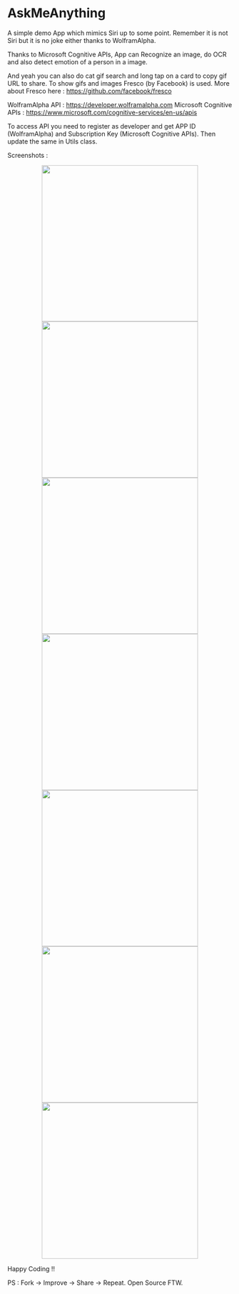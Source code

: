 # AskMeAnything

A simple demo App which mimics Siri up to some point. Remember it is not Siri but it is no joke either thanks to WolframAlpha.

Thanks to Microsoft Cognitive APIs, App can Recognize an image, do OCR and also detect emotion of a person in a image.

And yeah you can also do cat gif search and long tap on a card to copy gif URL to share. To show gifs and images Fresco (by Facebook) is used. More about Fresco here : https://github.com/facebook/fresco

WolframAlpha API : https://developer.wolframalpha.com
Microsoft Cognitive APIs : https://www.microsoft.com/cognitive-services/en-us/apis

To access API you need to register as developer and get APP ID (WolframAlpha) and Subscription Key (Microsoft Cognitive APIs). Then update the same in Utils class.

Screenshots :

<p align="center">
  <img src="https://raw.githubusercontent.com/sumitsahoo/AskMeAnything/master/Screenshot_20160731-184236.png" width="350"/>
  <img src="https://raw.githubusercontent.com/sumitsahoo/AskMeAnything/master/Screenshot_20160731-184242.png" width="350"/>
  <img src="https://raw.githubusercontent.com/sumitsahoo/AskMeAnything/master/device-2016-06-14-223345.png" width="350"/>
  <img src="https://raw.githubusercontent.com/sumitsahoo/AskMeAnything/master/device-2016-06-14-224419.png" width="350"/>
  <img src="https://raw.githubusercontent.com/sumitsahoo/AskMeAnything/master/Screenshot_20160731-184758.png" width="350"/>
  <img src="https://raw.githubusercontent.com/sumitsahoo/AskMeAnything/master/Screenshot_20160731-185459.png" width="350"/>
  <img src="https://raw.githubusercontent.com/sumitsahoo/AskMeAnything/master/Screenshot_20160731-184302.png" width="350"/>
</p>

Happy Coding !!

PS : Fork -> Improve -> Share -> Repeat. Open Source FTW.
